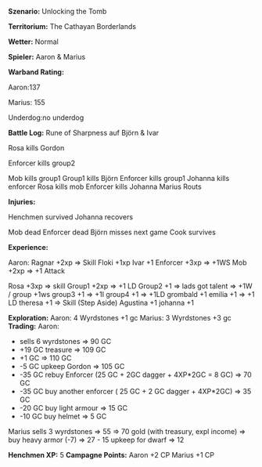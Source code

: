 **Szenario:** Unlocking the Tomb

**Territorium:** The Cathayan Borderlands

**Wetter:** Normal

**Spieler:** Aaron & Marius

**Warband Rating:**

Aaron:137

Marius: 155

Underdog:no underdog

**Battle Log:**
Rune of Sharpness auf Björn & Ivar

Rosa kills Gordon

Enforcer kills group2

Mob kills group1
Group1 kills Björn
Enforcer kills group1
Johanna kills enforcer
Rosa kills mob
Enforcer kills Johanna
Marius Routs

**Injuries:**

Henchmen survived
Johanna recovers

Mob dead
Enforcer dead
Björn misses next game
Cook survives

**Experience:**

Aaron:
Ragnar +2xp => Skill
Floki +1xp
Ivar +1
Enforcer +3xp => +1WS
Mob +2xp => +1 Attack

Rosa +3xp => skill
Group1 +2xp => +1 LD
Group2 +1 => lads got talent => +1W / group +1ws 
group3 +1 => +1I
group4 +1 => +1LD
grombald +1
emilia +1 => +1 LD
theresa +1 => Skill (Step Aside) 
Agustina +1
johanna +1

**Exploration:**
Aaron:
4 Wyrdstones +1 gc
Marius:
3 Wyrdstones +3 gc
**Trading:**
Aaron:
* sells 6 wyrdstones => 90 GC
* +19 GC treasure => 109 GC
* +1 GC => 110 GC
* -5 GC upkeep Gordon => 105 GC
* -35 GC rebuy Enforcer (25 GC + 2GC dagger + 4XP*2GC = 8 GC) => 70 GC
* -35 GC buy another enforcer ( 25 GC + 2 GC dagger + 4XP*2GC) => 35 GC
* -20 GC buy light armour => 15 GC
* -10 GC buy helmet => 5 GC

Marius sells 3 wyrdstones => 55 => 70 gold (with treasury, expl income) => buy heavy armor (-7) => 27 - 15 upkeep for dwarf => 12

**Henchmen XP:**
5
**Campagne Points:** 
Aaron +2 CP
Marius +1 CP
